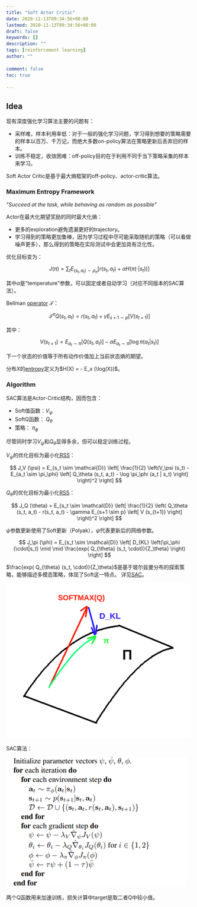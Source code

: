 ```yaml
---
title: "Soft Actor Critic"
date: 2020-11-13T09:34:56+08:00
lastmod: 2020-11-13T09:34:56+08:00
draft: false
keywords: []
description: ""
tags: [reinforcement learning]
author: ""

comment: false
toc: true

---
```


<!--more-->


## Idea
现有深度强化学习算法主要的问题有：
 - 采样难，样本利用率低：对于一般的强化学习问题，学习得到想要的策略需要的样本以百万、千万记，而绝大多数on-policy算法在策略更新后丢弃旧的样本。
 - 训练不稳定，收敛困难：off-policy目的在于利用不同于当下策略采集的样本来学习。

Soft Actor Critic是基于最大熵框架的off-policy、actor-critic算法。

### Maximum Entropy Framework
*"Succeed at the task, while behaving as random as possible"*

Actor在最大化期望奖励的同时最大化熵：
- 更多的exploration避免遗漏更好的trajectory。
- 学习得到的策略更加鲁棒，因为学习过程中尽可能采取随机的策略（可以看做噪声更多），那么得到的策略在实际测试中会更加具有泛化性。

优化目标变为：

$$
J(\pi) = \sum_t E_{(s_t, a_t) \sim \rho_{\pi}} \left[ r(s_t, a_t) + \alpha H(\pi(\cdot | s_t)) \right]
$$

其中$\alpha$是"temperature"参数，可以固定或者自动学习（对应不同版本的SAC算法）。

Bellman [operator](https://en.wikipedia.org/wiki/Operator_(mathematics)) $\mathcal{T}$：

$$
\mathcal{T}^\pi Q(s_t, a_t) = r(s_t, a_t) + \gamma E_{s+1 \sim p} \left[ V (s_{t+1}) \right]
$$

其中：

$$
V (s_{t+1}) = E_{a_t \sim \pi} \left[ Q (s_t, a_t) \right] - \alpha E_{a_t \sim \pi} \left[ \log \pi (a_t | s_t) \right]
$$

下一个状态的价值等于所有动作价值加上当前状态熵的期望。

分布$X$的[entropy](https://en.wikipedia.org/wiki/Entropy_(information_theory))定义为$H(X) = - E_x (\log(X))$。


### Algorithm

SAC算法是Actor-Critic结构，因而包含：

- Soft值函数：$V_\psi$
- SoftQ函数： $Q_\theta$
- 策略： $\pi_\phi$

尽管同时学习$V_\psi$和$Q_\theta$显得多余，但可以稳定训练过程。


$V_\psi$的优化目标为最小化[RSS](https://en.wikipedia.org/wiki/Residual_sum_of_squares)：

$$
J_V (\psi) = E_{s_t \sim \mathcal{D}} \left[ \frac{1}{2} \left(V_\psi (s_t) - E_{a_t \sim \pi_\phi} \left[ Q_\theta (s_t, a_t) - \log \pi_\phi (a_t | s_t) \right] \right)^2 \right]
$$

$Q_\theta$的优化目标为最小化[RSS](https://en.wikipedia.org/wiki/Residual_sum_of_squares)：

$$
J_Q (\theta) = E_{s_t \sim \mathcal{D}} \left[ \frac{1}{2} \left( Q_\theta (s_t, a_t) - r(s_t, a_t) - \gamma E_{s+1 \sim p} \left[ V (s_{t+1}) \right] \right)^2 \right]
$$

$\psi$参数更新使用了Soft更新（Polyak），$\bar{\psi}$代表更新后的网络参数。


$$
J_\pi (\phi) = E_{s_t \sim \mathcal{D}} \left[ D_{KL} \left(\pi_\phi (\cdot|s_t) \mid \mid \frac{exp( Q_{\theta} (s_t, \cdot)}{Z_\theta} \right) \right]
$$

$\frac{exp( Q_{\theta} (s_t, \cdot)}{Z_\theta}$是基于玻尔兹曼分布的探索策略，能够描述多模态策略，体现了Soft这一特点。
详见[SAC](https://zhuanlan.zhihu.com/p/70360272)。


![](/post/soft_actor_critic/projection.png)

SAC算法：


![](/post/soft_actor_critic/algorithm.png)

两个Q函数用来加速训练，损失计算中target是取二者Q中较小值。

